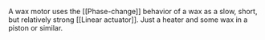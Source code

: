 A wax motor uses the [[Phase-change]] behavior of a wax as a slow, short, but relatively strong [[Linear actuator]]. Just a heater and some wax in a piston or similar.